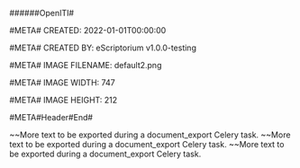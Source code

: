 ######OpenITI#


#META# CREATED: 2022-01-01T00:00:00

#META# CREATED BY: eScriptorium v1.0.0-testing

#META# IMAGE FILENAME: default2.png

#META# IMAGE WIDTH: 747

#META# IMAGE HEIGHT: 212


#META#Header#End#

~~More text to be exported during a document_export Celery task.
~~More text to be exported during a document_export Celery task.
~~More text to be exported during a document_export Celery task.
